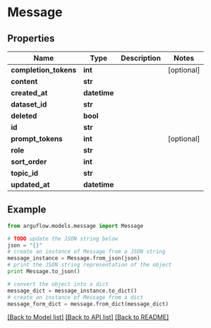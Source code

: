 # Message


## Properties

Name | Type | Description | Notes
------------ | ------------- | ------------- | -------------
**completion_tokens** | **int** |  | [optional] 
**content** | **str** |  | 
**created_at** | **datetime** |  | 
**dataset_id** | **str** |  | 
**deleted** | **bool** |  | 
**id** | **str** |  | 
**prompt_tokens** | **int** |  | [optional] 
**role** | **str** |  | 
**sort_order** | **int** |  | 
**topic_id** | **str** |  | 
**updated_at** | **datetime** |  | 

## Example

```python
from arguflow.models.message import Message

# TODO update the JSON string below
json = "{}"
# create an instance of Message from a JSON string
message_instance = Message.from_json(json)
# print the JSON string representation of the object
print Message.to_json()

# convert the object into a dict
message_dict = message_instance.to_dict()
# create an instance of Message from a dict
message_form_dict = message.from_dict(message_dict)
```
[[Back to Model list]](../README.md#documentation-for-models) [[Back to API list]](../README.md#documentation-for-api-endpoints) [[Back to README]](../README.md)


